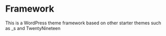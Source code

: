 # Framework
This is a WordPress theme framework based on other starter themes such as _s and TwentyNineteen

